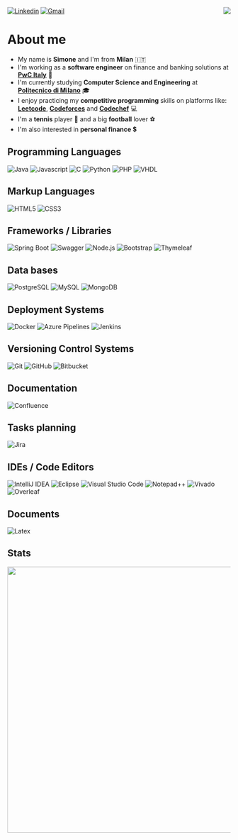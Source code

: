 [![Linkedin](https://img.shields.io/badge/Linkedin-%230077B5.svg?&style=for-the-badge&logo=linkedin&logoColor=white)](https://www.linkedin.com/in/simoneponginibbio/)
[![Gmail](https://img.shields.io/badge/Gmail-EA4335.svg?&style=for-the-badge&logo=gmail&logoColor=white)](mailto:simoneponginibbio@gmail.com)
<img align="right" src="https://komarev.com/ghpvc/?username=simoneponginibbio&color=green&label=PROFILE+VIEWS&style=for-the-badge">

# About me

<ul>
  <li>My name is <b>Simone</b> and I'm from <b>Milan</b> 🇮🇹</li>
  <li>I'm working as a <b>software engineer</b> on finance and banking solutions at <a href="https://pwc.com/it/it/"><b>PwC Italy</b></a> 💼</li>
  <li>I'm currently studying <b>Computer Science and Engineering</b> at <a href="https://www.polimi.it/"><b>Politecnico di Milano</b></a> 🎓</li>
  <li>I enjoy practicing my <b>competitive programming</b> skills on platforms like: <a href="https://leetcode.com/simoneponginibbio/"><b>Leetcode</b></a>, <a href="https://codeforces.com/profile/simoneponginibbio"><b>Codeforces</b></a> and <a href="https://www.codechef.com/users/pongi00"><b>Codechef</b></a> 💻</li>
  <li>I'm a <b>tennis</b> player 🎾 and a big <b>football</b> lover ⚽</li>
  <li>I'm also interested in <b>personal finance</b> 💲</li>
</ul>

## Programming Languages

![Java](https://img.shields.io/badge/java-%23ED8B00.svg?&style=for-the-badge&logo=java&logoColor=white)
![Javascript](https://img.shields.io/badge/javascript%20-%23323330.svg?&style=for-the-badge&logo=javascript&logoColor=%23F7DF1)
![C](https://img.shields.io/badge/c%20-%2300599C.svg?&style=for-the-badge&logo=c&logoColor=white)
![Python](https://img.shields.io/badge/python-3670A0?style=for-the-badge&logo=python&logoColor=ffdd54)
![PHP](https://img.shields.io/badge/php-%23777BB4.svg?&style=for-the-badge&logo=php&logoColor=white)
![VHDL](https://img.shields.io/badge/-VHDL-lightgrey?style=for-the-badge&logo=xilinx&logoColor=red)

## Markup Languages

![HTML5](https://img.shields.io/badge/html5%20-%23E34F26.svg?&style=for-the-badge&logo=html5&logoColor=white)
![CSS3](https://img.shields.io/badge/css3%20-%231572B6.svg?&style=for-the-badge&logo=css3&logoColor=white)

## Frameworks / Libraries

![Spring Boot](https://img.shields.io/badge/springboot-%236DB33F.svg?&style=for-the-badge&logo=springboot&logoColor=white)
![Swagger](https://img.shields.io/badge/swagger-%85EA2D.svg?&style=for-the-badge&logo=swagger&logoColor=white)
![Node.js](https://img.shields.io/badge/node.js%20-%2343853D.svg?&style=for-the-badge&logo=node.js&logoColor=white)
![Bootstrap](https://img.shields.io/badge/bootstrap%20-%23563D7C.svg?&style=for-the-badge&logo=bootstrap&logoColor=white)
![Thymeleaf](https://img.shields.io/badge/Thymeleaf-%23005C0F.svg?style=for-the-badge&logo=Thymeleaf&logoColor=white)

## Data bases

![PostgreSQL](https://img.shields.io/badge/postgresql-4169E1?&style=for-the-badge&logo=postgresql&logoColor=white)
![MySQL](https://img.shields.io/badge/mysql-4479A1?&style=for-the-badge&logo=mysql&logoColor=white)
![MongoDB](https://img.shields.io/badge/mongodb-47A248?&style=for-the-badge&logo=mongodb&logoColor=white)

## Deployment Systems

![Docker](https://img.shields.io/badge/Docker-2496ED.svg?&style=for-the-badge&logo=docker&logoColor=white)
![Azure Pipelines](https://img.shields.io/badge/Azure%20Pipelines-2560E0.svg?&style=for-the-badge&logo=azure&logoColor=white)
![Jenkins](https://img.shields.io/badge/Jenkins-D24939.svg?&style=for-the-badge&logo=jenkins&logoColor=white)

## Versioning Control Systems

![Git](https://img.shields.io/badge/Git-F05032?&style=for-the-badge&logo=git&logoColor=white)
![GitHub](https://img.shields.io/badge/Github-%23121011.svg?&style=for-the-badge&logo=github&logoColor=white)
![Bitbucket](https://img.shields.io/badge/Bitbucket-0052CC.svg?&style=for-the-badge&logo=Bitbucket&logoColor=white)

## Documentation

![Confluence](https://img.shields.io/badge/confluence-172B4D.svg?&style=for-the-badge&logo=confluence&logoColor=white)

## Tasks planning

![Jira](https://img.shields.io/badge/jira-0052CC.svg?&style=for-the-badge&logo=jira&logoColor=white)

## IDEs / Code Editors

![IntelliJ IDEA](https://img.shields.io/badge/IntelliJIDEA-000000.svg?style=for-the-badge&logo=intellij-idea&logoColor=white)
![Eclipse](https://img.shields.io/badge/Eclipse-2C2255.svg?&style=for-the-badge&logo=Eclipse&logoColor=white)
![Visual Studio Code](https://img.shields.io/badge/Visual%20Studio%20Code-0078d7.svg?style=for-the-badge&logo=visual-studio-code&logoColor=white)
![Notepad++](https://img.shields.io/badge/Notepad++-90E59A.svg?&style=for-the-badge&logo=notepad%2b%2b&logoColor=black)
![Vivado](https://img.shields.io/badge/vivado-7f9639?style=for-the-badge&logo=xilinx&logoColor=white)
![Overleaf](https://img.shields.io/badge/Overleaf-47A141.svg?&style=for-the-badge&logo=Overleaf&logoColor=white)

## Documents

![Latex](https://img.shields.io/badge/latex%20-%23008080.svg?&style=for-the-badge&logo=latex&logoColor=white)

## Stats

<a href="https://github.com/anuraghazra/convoychat">
  <img width=600 align="center" src="https://github-readme-stats.vercel.app/api/top-langs/?username=simoneponginibbio&layout=donut&langs_count=20&title_color=000000&hide_border=true&icon-color=ffffff" />
</a>
